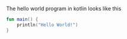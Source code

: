 The hello world program in kotlin looks like this
```kotlin
fun main() {
	println("Hello World!")
}
```

